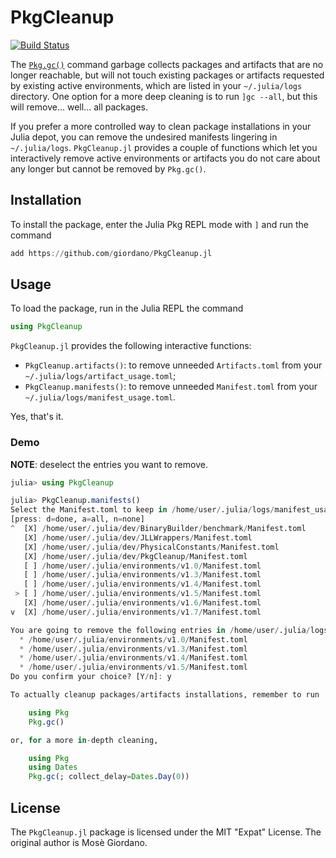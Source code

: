 # PkgCleanup

[![Build Status](https://github.com/giordano/PkgCleanup.jl/workflows/CI/badge.svg)](https://github.com/giordano/PkgCleanup.jl/actions)

The [`Pkg.gc()`](https://julialang.github.io/Pkg.jl/v1/api/#Pkg.gc) command
garbage collects packages and artifacts that are no longer reachable, but will
not touch existing packages or artifacts requested by existing active
environments, which are listed in your `~/.julia/logs` directory.  One option
for a more deep cleaning is to run `]gc --all`, but this will
remove... well... all packages.

If you prefer a more controlled way to clean package installations in your Julia
depot, you can remove the undesired manifests lingering in `~/.julia/logs`.
`PkgCleanup.jl` provides a couple of functions which let you interactively
remove active environments or artifacts you do not care about any longer but
cannot be removed by `Pkg.gc()`.

## Installation

To install the package, enter the Julia Pkg REPL mode with `]` and run the
command

```julia
add https://github.com/giordano/PkgCleanup.jl
```

## Usage

To load the package, run in the Julia REPL the command

```julia
using PkgCleanup
```

`PkgCleanup.jl` provides the following interactive functions:

* `PkgCleanup.artifacts()`: to remove unneeded `Artifacts.toml` from your
  `~/.julia/logs/artifact_usage.toml`;
* `PkgCleanup.manifests()`: to remove unneeded `Manifest.toml` from your
  `~/.julia/logs/manifest_usage.toml`.

Yes, that's it.

### Demo

**NOTE**: deselect the entries you want to remove.

```julia
julia> using PkgCleanup

julia> PkgCleanup.manifests()
Select the Manifest.toml to keep in /home/user/.julia/logs/manifest_usage.toml
[press: d=done, a=all, n=none]
^  [X] /home/user/.julia/dev/BinaryBuilder/benchmark/Manifest.toml
   [X] /home/user/.julia/dev/JLLWrappers/Manifest.toml
   [X] /home/user/.julia/dev/PhysicalConstants/Manifest.toml
   [X] /home/user/.julia/dev/PkgCleanup/Manifest.toml
   [ ] /home/user/.julia/environments/v1.0/Manifest.toml
   [ ] /home/user/.julia/environments/v1.3/Manifest.toml
   [ ] /home/user/.julia/environments/v1.4/Manifest.toml
 > [ ] /home/user/.julia/environments/v1.5/Manifest.toml
   [X] /home/user/.julia/environments/v1.6/Manifest.toml
v  [X] /home/user/.julia/environments/v1.7/Manifest.toml

You are going to remove the following entries in /home/user/.julia/logs/manifest_usage.toml:
  * /home/user/.julia/environments/v1.0/Manifest.toml
  * /home/user/.julia/environments/v1.3/Manifest.toml
  * /home/user/.julia/environments/v1.4/Manifest.toml
  * /home/user/.julia/environments/v1.5/Manifest.toml
Do you confirm your choice? [Y/n]: y

To actually cleanup packages/artifacts installations, remember to run

    using Pkg
    Pkg.gc()

or, for a more in-depth cleaning,

    using Pkg
    using Dates
    Pkg.gc(; collect_delay=Dates.Day(0))
```

## License

The `PkgCleanup.jl` package is licensed under the MIT "Expat" License.  The
original author is Mosè Giordano.
